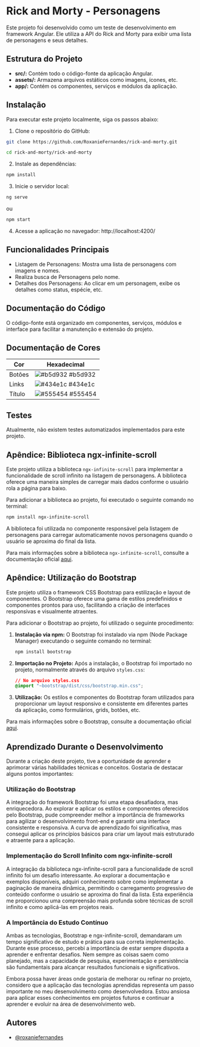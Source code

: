 # Rick and Morty - Personagens

Este projeto foi desenvolvido como um teste de desenvolvimento em framework Angular. Ele utiliza a API do Rick and Morty para exibir uma lista de personagens e seus detalhes.

## Estrutura do Projeto

* **src/:** Contém todo o código-fonte da aplicação Angular.
* **assets/:** Armazena arquivos estáticos como imagens, ícones, etc.
* **app/:** Contém os componentes, serviços e módulos da aplicação.

## Instalação

Para executar este projeto localmente, siga os passos abaixo:

1. Clone o repositório do GitHub:

```bash
git clone https://github.com/RoxanieFernandes/rick-and-morty.git

cd rick-and-morty/rick-and-morty
```
2. Instale as dependências:

```bash
npm install
```

3. Inicie o servidor local:
```bash
ng serve 
```
ou

```bash
npm start
```


4. Acesse a aplicação no navegador: 
http://localhost:4200/


## Funcionalidades Principais

* Listagem de Personagens: Mostra uma lista de personagens com imagens e nomes.
* Realiza busca de Personagens pelo nome.
* Detalhes dos Personagens: Ao clicar em um personagem, exibe os detalhes como status, espécie, etc.

## Documentação do Código

O código-fonte está organizado em componentes, serviços, módulos e interface para facilitar a manutenção e extensão do projeto.

## Documentação de Cores

| Cor               | Hexadecimal                                                |
| ----------------- | ---------------------------------------------------------------- |
| Botões       | ![#b5d932](https://via.placeholder.com/10/b5d932?text=+) #b5d932 |
| Links       | ![#434e1c](https://via.placeholder.com/10/434e1c?text=+) #434e1c |
| Título      | ![#555454](https://via.placeholder.com/10/555454?text=+) #555454 |


## Testes

Atualmente, não existem testes automatizados implementados para este projeto.

## Apêndice: Biblioteca ngx-infinite-scroll

Este projeto utiliza a biblioteca `ngx-infinite-scroll` para implementar a funcionalidade de scroll infinito na listagem de personagens. A biblioteca oferece uma maneira simples de carregar mais dados conforme o usuário rola a página para baixo.

Para adicionar a biblioteca ao projeto, foi executado o seguinte comando no terminal:

```bash
npm install ngx-infinite-scroll
```

A biblioteca foi utilizada no componente responsável pela listagem de personagens para carregar automaticamente novos personagens quando o usuário se aproxima do final da lista.

Para mais informações sobre a biblioteca `ngx-infinite-scroll`, consulte a documentação oficial [aqui](https://www.npmjs.com/package/ngx-infinite-scroll).

## Apêndice: Utilização do Bootstrap

Este projeto utiliza o framework CSS Bootstrap para estilização e layout de componentes. O Bootstrap oferece uma gama de estilos predefinidos e componentes prontos para uso, facilitando a criação de interfaces responsivas e visualmente atraentes.

Para adicionar o Bootstrap ao projeto, foi utilizado o seguinte procedimento:

1. **Instalação via npm:**
   O Bootstrap foi instalado via npm (Node Package Manager) executando o seguinte comando no terminal:

   ```bash
   npm install bootstrap
   ```

2. **Importação no Projeto:**
   Após a instalação, o Bootstrap foi importado no projeto, normalmente através do arquivo `styles.css`:

   ```css
   // No arquivo styles.css
   @import "~bootstrap/dist/css/bootstrap.min.css";
   ```
3. **Utilização:**
   Os estilos e componentes do Bootstrap foram utilizados para proporcionar um layout responsivo e consistente em diferentes partes da aplicação, como formulários, grids, botões, etc.

Para mais informações sobre o Bootstrap, consulte a documentação oficial [aqui](https://getbootstrap.com/).


## Aprendizado Durante o Desenvolvimento

Durante a criação deste projeto, tive a oportunidade de aprender e aprimorar várias habilidades técnicas e conceitos. Gostaria de destacar alguns pontos importantes:

### Utilização do Bootstrap
A integração do framework Bootstrap foi uma etapa desafiadora, mas enriquecedora. Ao explorar e aplicar os estilos e componentes oferecidos pelo Bootstrap, pude compreender melhor a importância de frameworks para agilizar o desenvolvimento front-end e garantir uma interface consistente e responsiva. A curva de aprendizado foi significativa, mas consegui aplicar os princípios básicos para criar um layout mais estruturado e atraente para a aplicação.

### Implementação do Scroll Infinito com ngx-infinite-scroll
A integração da biblioteca ngx-infinite-scroll para a funcionalidade de scroll infinito foi um desafio interessante. Ao explorar a documentação e exemplos disponíveis, adquiri conhecimento sobre como implementar a paginação de maneira dinâmica, permitindo o carregamento progressivo de conteúdo conforme o usuário se aproxima do final da lista. Esta experiência me proporcionou uma compreensão mais profunda sobre técnicas de scroll infinito e como aplicá-las em projetos reais.

### A Importância do Estudo Contínuo
Ambas as tecnologias, Bootstrap e ngx-infinite-scroll, demandaram um tempo significativo de estudo e prática para sua correta implementação. Durante esse processo, percebi a importância de estar sempre disposta a aprender e enfrentar desafios. Nem sempre as coisas saem como planejado, mas a capacidade de pesquisa, experimentação e persistência são fundamentais para alcançar resultados funcionais e significativos.

Embora possa haver áreas onde gostaria de melhorar ou refinar no projeto, considero que a aplicação das tecnologias aprendidas representa um passo importante no meu desenvolvimento como desenvolvedora. Estou ansiosa para aplicar esses conhecimentos em projetos futuros e continuar a aprender e evoluir na área de desenvolvimento web.


## Autores
- [@roxaniefernandes](https://www.github.com/RoxanieFernandes)


